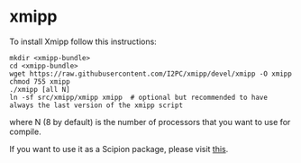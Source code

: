 # xmipp

To install Xmipp follow this instructions:

```
mkdir <xmipp-bundle>
cd <xmipp-bundle>
wget https://raw.githubusercontent.com/I2PC/xmipp/devel/xmipp -O xmipp
chmod 755 xmipp
./xmipp [all N]
ln -sf src/xmipp/xmipp xmipp  # optional but recommended to have always the last version of the xmipp script
```
where N (8 by default) is the number of processors that you want to use for compile.

If you want to use it as a Scipion package, please visit [this](https://github.com/I2PC/xmipp/wiki/Migrating-branches-from-nonPluginized-Scipion-to-the-new-Scipion-Xmipp-structure#xmipp-software).
